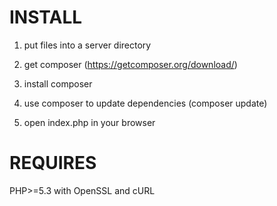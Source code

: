INSTALL
=======
1) put files into a server directory

2) get composer (https://getcomposer.org/download/)

3) install composer

4) use composer to update dependencies (composer update)

5) open index.php in your browser

REQUIRES
========
PHP>=5.3 with OpenSSL and cURL
